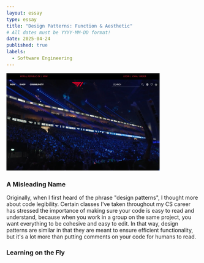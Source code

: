 ```yaml
---
layout: essay
type: essay
title: "Design Patterns: Function & Aesthetic"
# All dates must be YYYY-MM-DD format!
date: 2025-04-24
published: true
labels:
  - Software Engineering
---
```


<img width="400px" class="float-start pe-4" src="../img/cotton/t1_replica.png">

### A Misleading Name
Originally, when I first heard of the phrase "design patterns", I thought more about code legibility. Certain classes I've taken throughout my CS career has stressed the importance of making sure your code is easy to read and understand, because when you work in a group on the same project, you want everything to be cohesive and easy to edit. In that way, design patterns are similar in that they are meant to ensure efficient functionality, but it's a lot more than putting comments on your code for humans to read.

### Learning on the Fly
